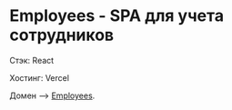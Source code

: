 # Employees - SPA для учета сотрудников

Стэк:  React

Хостинг: Vercel

Домен --> [Employees](https://employees-ogb5gjkxk-saitovmoviesapi.vercel.app/).

